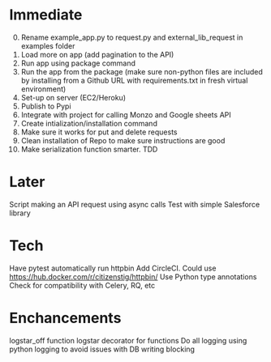 # Immediate

0. Rename example_app.py to request.py and external_lib_request in examples folder
1. Load more on app (add pagination to the API)
2. Run app using package command
3. Run the app from the package (make sure non-python files are included by installing from a Github URL with requirements.txt in fresh virtual environment)
4. Set-up on server (EC2/Heroku)
5. Publish to Pypi
6. Integrate with project for calling Monzo and Google sheets API
7. Create intialization/installation command
8. Make sure it works for put and delete requests
9. Clean installation of Repo to make sure instructions are good
10. Make serialization function smarter. TDD

# Later

Script making an API request using async calls
Test with simple Salesforce library

# Tech

Have pytest automatically run httpbin
Add CircleCI. Could use https://hub.docker.com/r/citizenstig/httpbin/
Use Python type annotations
Check for compatibility with Celery, RQ, etc

# Enchancements

logstar_off function
logstar decorator for functions
Do all logging using python logging to avoid issues with DB writing blocking